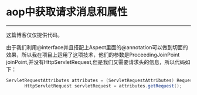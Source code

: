 # aop中获取请求消息和属性

----


这篇博客仅仅提供代码。

由于我们利用@interface并且搭配上Aspect里面的@annotation可以做到切面的效果，所以我在项目上运用了这项技术，他们的参数是ProceedingJoinPoint joinPoint,并没有HttpServletRequest,但是我们又需要请求头的信息，所以代码如下：


```java
ServletRequestAttributes attributes = (ServletRequestAttributes) RequestContextHolder.getRequestAttributes();
       HttpServletRequest servletRequest = attributes.getRequest();
```
